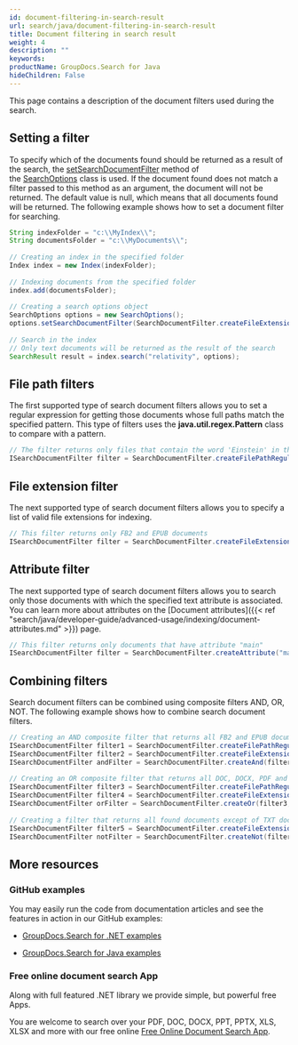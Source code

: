 ```yaml
---
id: document-filtering-in-search-result
url: search/java/document-filtering-in-search-result
title: Document filtering in search result
weight: 4
description: ""
keywords: 
productName: GroupDocs.Search for Java
hideChildren: False
---
```

This page contains a description of the document filters used during the search.

## Setting a filter

To specify which of the documents found should be returned as a result of the search, the [setSearchDocumentFilter](https://apireference.groupdocs.com/search/java/com.groupdocs.search.options/SearchOptions#setSearchDocumentFilter(com.groupdocs.search.options.ISearchDocumentFilter)) method of the [SearchOptions](https://apireference.groupdocs.com/search/java/com.groupdocs.search.options/SearchOptions) class is used. If the document found does not match a filter passed to this method as an argument, the document will not be returned. The default value is null, which means that all documents found will be returned. The following example shows how to set a document filter for searching.



```java
String indexFolder = "c:\\MyIndex\\";
String documentsFolder = "c:\\MyDocuments\\";
 
// Creating an index in the specified folder
Index index = new Index(indexFolder);
 
// Indexing documents from the specified folder
index.add(documentsFolder);
 
// Creating a search options object
SearchOptions options = new SearchOptions();
options.setSearchDocumentFilter(SearchDocumentFilter.createFileExtension(".txt")); // Setting a document filter
 
// Search in the index
// Only text documents will be returned as the result of the search
SearchResult result = index.search("relativity", options);
```

## File path filters

The first supported type of search document filters allows you to set a regular expression for getting those documents whose full paths match the specified pattern. This type of filters uses the **java.util.regex.Pattern** class to compare with a pattern.



```java
// The filter returns only files that contain the word 'Einstein' in their paths, not case sensitive
ISearchDocumentFilter filter = SearchDocumentFilter.createFilePathRegularExpression("Einstein", Pattern.CASE_INSENSITIVE);
```

## File extension filter

The next supported type of search document filters allows you to specify a list of valid file extensions for indexing.



```java
// This filter returns only FB2 and EPUB documents
ISearchDocumentFilter filter = SearchDocumentFilter.createFileExtension(".fb2", ".epub");
```

## Attribute filter

The next supported type of search document filters allows you to search only those documents with which the specified text attribute is associated. You can learn more about attributes on the [Document attributes]({{< ref "search/java/developer-guide/advanced-usage/indexing/document-attributes.md" >}}) page.



```java
// This filter returns only documents that have attribute "main"
ISearchDocumentFilter filter = SearchDocumentFilter.createAttribute("main");
```

## Combining filters

Search document filters can be combined using composite filters AND, OR, NOT. The following example shows how to combine search document filters.



```java
// Creating an AND composite filter that returns all FB2 and EPUB documents that have the word 'Einstein' in their full paths
ISearchDocumentFilter filter1 = SearchDocumentFilter.createFilePathRegularExpression("Einstein", Pattern.CASE_INSENSITIVE);
ISearchDocumentFilter filter2 = SearchDocumentFilter.createFileExtension(".fb2", ".epub");
ISearchDocumentFilter andFilter = SearchDocumentFilter.createAnd(filter1, filter2);
 
// Creating an OR composite filter that returns all DOC, DOCX, PDF and all documents that have the word Einstein in their full paths
ISearchDocumentFilter filter3 = SearchDocumentFilter.createFilePathRegularExpression("Einstein", Pattern.CASE_INSENSITIVE);
ISearchDocumentFilter filter4 = SearchDocumentFilter.createFileExtension(".doc", ".docx", ".pdf");
ISearchDocumentFilter orFilter = SearchDocumentFilter.createOr(filter3, filter4);
 
// Creating a filter that returns all found documents except of TXT documents
ISearchDocumentFilter filter5 = SearchDocumentFilter.createFileExtension(".txt");
ISearchDocumentFilter notFilter = SearchDocumentFilter.createNot(filter5);
```

## More resources

### GitHub examples

You may easily run the code from documentation articles and see the features in action in our GitHub examples:

*   [GroupDocs.Search for .NET examples](https://github.com/groupdocs-search/GroupDocs.Search-for-.NET)
    
*   [GroupDocs.Search for Java examples](https://github.com/groupdocs-search/GroupDocs.Search-for-Java)
    

### Free online document search App

Along with full featured .NET library we provide simple, but powerful free Apps.

You are welcome to search over your PDF, DOC, DOCX, PPT, PPTX, XLS, XLSX and more with our free online [Free Online Document Search App](https://products.groupdocs.app/search).
